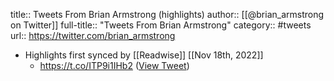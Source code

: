 title:: Tweets From Brian Armstrong (highlights)
author:: [[@brian_armstrong on Twitter]]
full-title:: "Tweets From Brian Armstrong"
category:: #tweets
url:: https://twitter.com/brian_armstrong

- Highlights first synced by [[Readwise]] [[Nov 18th, 2022]]
	- https://t.co/ITP9i1IHb2 ([View Tweet](https://twitter.com/brian_armstrong/status/1388671270884057091))